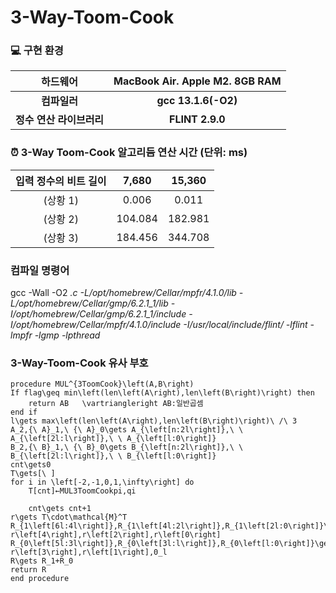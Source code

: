 # 3-Way-Toom-Cook

### 💻 구현 환경

| 하드웨어  | MacBook Air. Apple M2. 8GB RAM  | 
|:-------------------:|:-------------------:|
| **컴파일러** | **gcc 13.1.6(-O2)** |
| **정수 연산 라이브러리** | **FLINT 2.9.0** |

### ⏰ 3-Way Toom-Cook 알고리듬 연산 시간 (단위: ms)
| 입력 정수의 비트 길이  | 7,680 | 15,360 |
|:-------------------:|:--------:|:--------:|
| (상황 1) | 0.006 | 0.011 |
| (상황 2) | 104.084 | 182.981 |
| (상황 3) | 184.456 | 344.708 |

### 컴파일 명령어
gcc -Wall -O2 *.c -L/opt/homebrew/Cellar/mpfr/4.1.0/lib -L/opt/homebrew/Cellar/gmp/6.2.1_1/lib -I/opt/homebrew/Cellar/gmp/6.2.1_1/include -I/opt/homebrew/Cellar/mpfr/4.1.0/include -I/usr/local/include/flint/ -lflint -lmpfr -lgmp -lpthread*

### 3-Way-Toom-Cook 유사 부호
```
procedure MUL^{3ToomCook}\left(A,B\right)
If flag\geq min\left(len\left(A\right),len\left(B\right)\right) then
	return AB	\vartriangleright AB:일반곱셈
end if
l\gets max\left(len\left(A\right),len\left(B\right)\right)\ /\ 3 
A_2,{\ A}_1,\ {\ A}_0\gets A_{\left[n:2l\right]},\ \ A_{\left[2l:l\right]},\ \ A_{\left[l:0\right]} 
B_2,{\ B}_1,\ {\ B}_0\gets B_{\left[n:2l\right]},\ \ B_{\left[2l:l\right]},\ \ B_{\left[l:0\right]} 
cnt\gets0 
T\gets[\ ] 
for i in \left[-2,-1,0,1,\infty\right] do
	T[cnt]←MUL3ToomCookpi,qi 

	cnt\gets cnt+1 
r\gets T\cdot\mathcal{M}^T 
R_{1\left[6l:4l\right]},R_{1\left[4l:2l\right]},R_{1\left[2l:0\right]}\gets r\left[4\right],r\left[2\right],r\left[0\right]  
R_{0\left[5l:3l\right]},R_{0\left[3l:l\right]},R_{0\left[l:0\right]}\gets r\left[3\right],r\left[1\right],0_l 
R\gets R_1+R_0 
return R
end procedure

```
